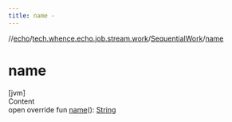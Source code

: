 ```yaml
---
title: name -
---
```

//[echo](../../index.md)/[tech.whence.echo.job.stream.work](../index.md)/[SequentialWork](index.md)/[name](name.md)



# name  
[jvm]  
Content  
open override fun [name](name.md)(): [String](https://kotlinlang.org/api/latest/jvm/stdlib/kotlin/-string/index.html)  



